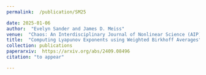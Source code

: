 ```yaml
---
permalink:  /publication/SM25

date: 2025-01-06
author:  "Evelyn Sander and James D. Meiss"
venue:  "Chaos: An Interdisciplinary Journal of Nonlinear Science (AIP)"
title:  "Computing Lyapunov Exponents using Weighted Birkhoff Averages"
collection: publications
paperarxiv:  https://arxiv.org/abs/2409.08496
citation: "to appear"

---
```

